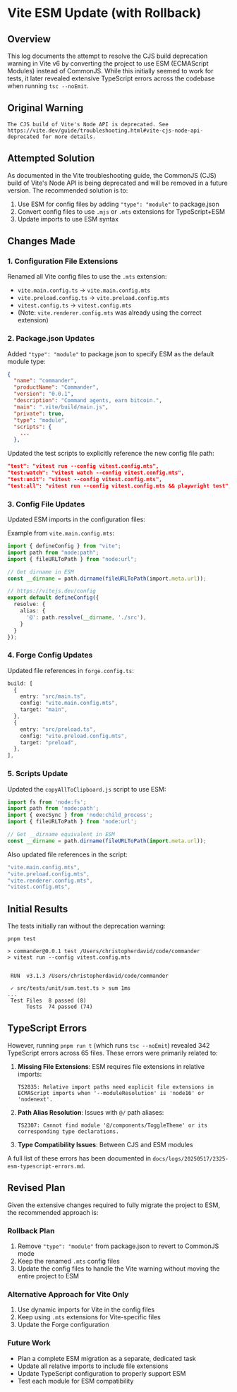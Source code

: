 # Vite ESM Update (with Rollback)

## Overview
This log documents the attempt to resolve the CJS build deprecation warning in Vite v6 by converting the project to use ESM (ECMAScript Modules) instead of CommonJS. While this initially seemed to work for tests, it later revealed extensive TypeScript errors across the codebase when running `tsc --noEmit`.

## Original Warning
```
The CJS build of Vite's Node API is deprecated. See https://vite.dev/guide/troubleshooting.html#vite-cjs-node-api-deprecated for more details.
```

## Attempted Solution

As documented in the Vite troubleshooting guide, the CommonJS (CJS) build of Vite's Node API is being deprecated and will be removed in a future version. The recommended solution is to:
1. Use ESM for config files by adding `"type": "module"` to package.json
2. Convert config files to use `.mjs` or `.mts` extensions for TypeScript+ESM
3. Update imports to use ESM syntax

## Changes Made

### 1. Configuration File Extensions
Renamed all Vite config files to use the `.mts` extension:
- `vite.main.config.ts` → `vite.main.config.mts`
- `vite.preload.config.ts` → `vite.preload.config.mts`
- `vitest.config.ts` → `vitest.config.mts`
- (Note: `vite.renderer.config.mts` was already using the correct extension)

### 2. Package.json Updates

Added `"type": "module"` to package.json to specify ESM as the default module type:

```json
{
  "name": "commander",
  "productName": "Commander",
  "version": "0.0.1",
  "description": "Command agents, earn bitcoin.",
  "main": ".vite/build/main.js",
  "private": true,
  "type": "module",
  "scripts": {
    ...
  },
```

Updated the test scripts to explicitly reference the new config file path:

```json
"test": "vitest run --config vitest.config.mts",
"test:watch": "vitest watch --config vitest.config.mts",
"test:unit": "vitest --config vitest.config.mts",
"test:all": "vitest run --config vitest.config.mts && playwright test",
```

### 3. Config File Updates

Updated ESM imports in the configuration files:

Example from `vite.main.config.mts`:
```typescript
import { defineConfig } from "vite";
import path from "node:path";
import { fileURLToPath } from "node:url";

// Get dirname in ESM
const __dirname = path.dirname(fileURLToPath(import.meta.url));

// https://vitejs.dev/config
export default defineConfig({
  resolve: {
    alias: {
      '@': path.resolve(__dirname, './src'),
    }
  }
});
```

### 4. Forge Config Updates

Updated file references in `forge.config.ts`:

```typescript
build: [
  {
    entry: "src/main.ts",
    config: "vite.main.config.mts",
    target: "main",
  },
  {
    entry: "src/preload.ts",
    config: "vite.preload.config.mts",
    target: "preload",
  },
],
```

### 5. Scripts Update

Updated the `copyAllToClipboard.js` script to use ESM:

```javascript
import fs from 'node:fs';
import path from 'node:path';
import { execSync } from 'node:child_process';
import { fileURLToPath } from 'node:url';

// Get __dirname equivalent in ESM
const __dirname = path.dirname(fileURLToPath(import.meta.url));
```

Also updated file references in the script:
```javascript
"vite.main.config.mts",
"vite.preload.config.mts",
"vite.renderer.config.mts",
"vitest.config.mts",
```

## Initial Results

The tests initially ran without the deprecation warning:

```
pnpm test

> commander@0.0.1 test /Users/christopherdavid/code/commander
> vitest run --config vitest.config.mts


 RUN  v3.1.3 /Users/christopherdavid/code/commander

 ✓ src/tests/unit/sum.test.ts > sum 1ms
...
 Test Files  8 passed (8)
      Tests  74 passed (74)
```

## TypeScript Errors

However, running `pnpm run t` (which runs `tsc --noEmit`) revealed 342 TypeScript errors across 65 files. These errors were primarily related to:

1. **Missing File Extensions**: ESM requires file extensions in relative imports:
   ```
   TS2835: Relative import paths need explicit file extensions in ECMAScript imports when '--moduleResolution' is 'node16' or 'nodenext'.
   ```

2. **Path Alias Resolution**: Issues with `@/` path aliases:
   ```
   TS2307: Cannot find module '@/components/ToggleTheme' or its corresponding type declarations.
   ```

3. **Type Compatibility Issues**: Between CJS and ESM modules

A full list of these errors has been documented in `docs/logs/20250517/2325-esm-typescript-errors.md`.

## Revised Plan

Given the extensive changes required to fully migrate the project to ESM, the recommended approach is:

### Rollback Plan
1. Remove `"type": "module"` from package.json to revert to CommonJS mode
2. Keep the renamed `.mts` config files 
3. Update the config files to handle the Vite warning without moving the entire project to ESM

### Alternative Approach for Vite Only
1. Use dynamic imports for Vite in the config files
2. Keep using `.mts` extensions for Vite-specific files
3. Update the Forge configuration

### Future Work
- Plan a complete ESM migration as a separate, dedicated task
- Update all relative imports to include file extensions
- Update TypeScript configuration to properly support ESM
- Test each module for ESM compatibility